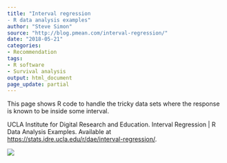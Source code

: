 ```yaml
---
title: "Interval regression
- R data analysis examples"
author: "Steve Simon"
source: "http://blog.pmean.com/interval-regression/"
date: "2018-05-21"
categories:
- Recommendation
tags:
- R software
- Survival analysis
output: html_document
page_update: partial
---
```


This page shows R code to handle the tricky data sets where the response
is known to be inside some interval.

<!---More--->

UCLA Institute for Digital Research and Education. Interval Regression
| R Data Analysis Examples. Available at
<https://stats.idre.ucla.edu/r/dae/interval-regression/>.

![](http://www.pmean.com/new-images/18/interval-regression01.png)




